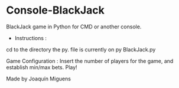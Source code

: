 # Console-BlackJack
BlackJack game in Python for CMD or another console.

- Instructions : 

cd to the directory the py. file is currently on
py BlackJack.py

Game Configuration : Insert the number of players for the game, and establish min/max bets.
Play!


Made by Joaquín Miguens
